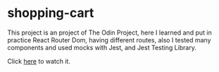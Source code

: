 # shopping-cart

This project is an project of The Odin Project, here I learned and put in
practice React Router Dom, having different routes, also I tested many
components and used mocks with Jest, and Jest Testing Library.

Click [here](https://lopezac.github.io/shopping-cart/) to watch it.
